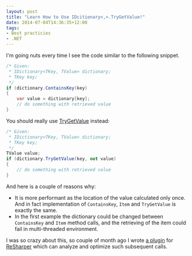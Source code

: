 ```yaml
---
layout: post
title: "Learn How to Use IDcitionary<,>.TryGetValue!"
date: 2014-07-04T14:36:35+12:00
tags:
- Best practicies
- .NET
---
```

I'm going nuts every time I see the code similar to the following snippet.

```csharp
/* Given:
 * IDictionary<TKey, TValue> dictionary;
 * TKey key;
 */
if (dictionary.ContainsKey(key) 
{
    var value = dictionary[key];
    // do something with retrieved value
}

```
You should really use [TryGetValue](http://msdn.microsoft.com/en-us/library/bb347013) instead:

```csharp
/* Given:
 * IDictionary<TKey, TValue> dictionary;
 * TKey key;
 */
TValue value;
if (dictionary.TryGetValue(key, out value) 
{
    // do something with retrieved value
}
```

And here is a couple of reasons why:

* It is more performant as the location of the value calculated only once. And in fact implementation of `ContainsKey`, `Item` and `TryGetValue` is exactly the same.
* In the first example the dictionary could be changed between `ContainsKey` and `Item` method calls, and the retrieving of the item could fail in multi-threaded environment.

I was so crazy about this, so couple of month ago I wrote [a plugin](https://resharper-plugins.jetbrains.com/packages/ReSharper.DictionaryHelper/) for [ReSharper](http://jetbrains.com/resharper) which can analyze and optimize such subsequent calls.